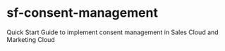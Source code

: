 # sf-consent-management
Quick Start Guide to implement consent management in Sales Cloud and Marketing Cloud
